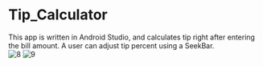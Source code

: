 # Tip_Calculator
This app is written in Android Studio, and calculates tip right after entering the bill amount. A user can adjust tip percent using
a SeekBar.  
![8](https://user-images.githubusercontent.com/59351131/74627671-743d8b00-5108-11ea-926d-1dc4bbcaddd5.JPG)
![9](https://user-images.githubusercontent.com/59351131/74627677-76074e80-5108-11ea-8964-57603e4e9fc3.JPG)
